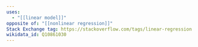 ```yaml
---
uses:
  - "[[linear model]]"
opposite of: "[[nonlinear regression]]"
Stack Exchange tag: https://stackoverflow.com/tags/linear-regression
wikidata_id: Q10861030
---
```

